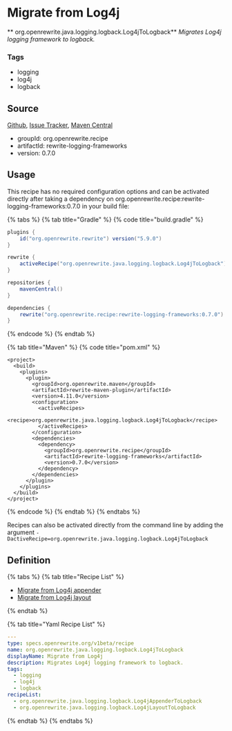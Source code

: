 # Migrate from Log4j

** org.openrewrite.java.logging.logback.Log4jToLogback**
_Migrates Log4j logging framework to logback._

### Tags

* logging
* log4j
* logback

## Source

[Github](https://github.com/openrewrite/rewrite-logging-frameworks), [Issue Tracker](https://github.com/openrewrite/rewrite-logging-frameworks/issues), [Maven Central](https://search.maven.org/artifact/org.openrewrite.recipe/rewrite-logging-frameworks/0.7.0/jar)

* groupId: org.openrewrite.recipe
* artifactId: rewrite-logging-frameworks
* version: 0.7.0


## Usage

This recipe has no required configuration options and can be activated directly after taking a dependency on org.openrewrite.recipe:rewrite-logging-frameworks:0.7.0 in your build file:

{% tabs %}
{% tab title="Gradle" %}
{% code title="build.gradle" %}
```groovy
plugins {
    id("org.openrewrite.rewrite") version("5.9.0")
}

rewrite {
    activeRecipe("org.openrewrite.java.logging.logback.Log4jToLogback")
}

repositories {
    mavenCentral()
}

dependencies {
    rewrite("org.openrewrite.recipe:rewrite-logging-frameworks:0.7.0")
}
```
{% endcode %}
{% endtab %}

{% tab title="Maven" %}
{% code title="pom.xml" %}
```markup
<project>
  <build>
    <plugins>
      <plugin>
        <groupId>org.openrewrite.maven</groupId>
        <artifactId>rewrite-maven-plugin</artifactId>
        <version>4.11.0</version>
        <configuration>
          <activeRecipes>
            <recipe>org.openrewrite.java.logging.logback.Log4jToLogback</recipe>
          </activeRecipes>
        </configuration>
        <dependencies>
          <dependency>
            <groupId>org.openrewrite.recipe</groupId>
            <artifactId>rewrite-logging-frameworks</artifactId>
            <version>0.7.0</version>
          </dependency>
        </dependencies>
      </plugin>
    </plugins>
  </build>
</project>
```
{% endcode %}
{% endtab %}
{% endtabs %}

Recipes can also be activated directly from the command line by adding the argument `-DactiveRecipe=org.openrewrite.java.logging.logback.Log4jToLogback`

## Definition

{% tabs %}
{% tab title="Recipe List" %}
* [Migrate from Log4j appender](../../../java/logging/logback/log4jappendertologback.md)
* [Migrate from Log4j layout](../../../java/logging/logback/log4jlayouttologback.md)

{% endtab %}

{% tab title="Yaml Recipe List" %}
```yaml
---
type: specs.openrewrite.org/v1beta/recipe
name: org.openrewrite.java.logging.logback.Log4jToLogback
displayName: Migrate from Log4j
description: Migrates Log4j logging framework to logback.
tags:
  - logging
  - log4j
  - logback
recipeList:
  - org.openrewrite.java.logging.logback.Log4jAppenderToLogback
  - org.openrewrite.java.logging.logback.Log4jLayoutToLogback

```
{% endtab %}
{% endtabs %}
